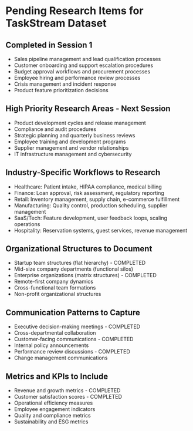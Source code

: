# Pending Research Items for TaskStream Dataset

## Completed in Session 1
- Sales pipeline management and lead qualification processes
- Customer onboarding and support escalation procedures
- Budget approval workflows and procurement processes
- Employee hiring and performance review processes
- Crisis management and incident response
- Product feature prioritization decisions

## High Priority Research Areas - Next Session
- Product development cycles and release management
- Compliance and audit procedures
- Strategic planning and quarterly business reviews
- Employee training and development programs
- Supplier management and vendor relationships
- IT infrastructure management and cybersecurity

## Industry-Specific Workflows to Research
- Healthcare: Patient intake, HIPAA compliance, medical billing
- Finance: Loan approval, risk assessment, regulatory reporting
- Retail: Inventory management, supply chain, e-commerce fulfillment
- Manufacturing: Quality control, production scheduling, supplier management
- SaaS/Tech: Feature development, user feedback loops, scaling operations
- Hospitality: Reservation systems, guest services, revenue management

## Organizational Structures to Document
- Startup team structures (flat hierarchy) - COMPLETED
- Mid-size company departments (functional silos)
- Enterprise organizations (matrix structures) - COMPLETED
- Remote-first company dynamics
- Cross-functional team formations
- Non-profit organizational structures

## Communication Patterns to Capture
- Executive decision-making meetings - COMPLETED
- Cross-departmental collaboration
- Customer-facing communications - COMPLETED
- Internal policy announcements
- Performance review discussions - COMPLETED
- Change management communications

## Metrics and KPIs to Include
- Revenue and growth metrics - COMPLETED
- Customer satisfaction scores - COMPLETED
- Operational efficiency measures
- Employee engagement indicators
- Quality and compliance metrics
- Sustainability and ESG metrics